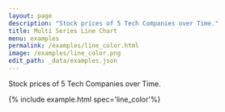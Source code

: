 ```yaml
---
layout: page
description: "Stock prices of 5 Tech Companies over Time."
title: Multi Series Line Chart
menu: examples
permalink: /examples/line_color.html
image: /examples/line_color.png
edit_path: _data/examples.json
---
```


Stock prices of 5 Tech Companies over Time.

{% include example.html spec='line_color'%}

